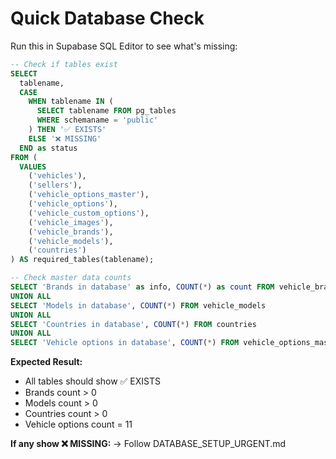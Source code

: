 # Quick Database Check

Run this in Supabase SQL Editor to see what's missing:

```sql
-- Check if tables exist
SELECT 
  tablename,
  CASE 
    WHEN tablename IN (
      SELECT tablename FROM pg_tables 
      WHERE schemaname = 'public'
    ) THEN '✅ EXISTS'
    ELSE '❌ MISSING'
  END as status
FROM (
  VALUES 
    ('vehicles'),
    ('sellers'),
    ('vehicle_options_master'),
    ('vehicle_options'),
    ('vehicle_custom_options'),
    ('vehicle_images'),
    ('vehicle_brands'),
    ('vehicle_models'),
    ('countries')
) AS required_tables(tablename);

-- Check master data counts
SELECT 'Brands in database' as info, COUNT(*) as count FROM vehicle_brands
UNION ALL
SELECT 'Models in database', COUNT(*) FROM vehicle_models
UNION ALL
SELECT 'Countries in database', COUNT(*) FROM countries
UNION ALL
SELECT 'Vehicle options in database', COUNT(*) FROM vehicle_options_master;
```

**Expected Result:**
- All tables should show ✅ EXISTS
- Brands count > 0
- Models count > 0
- Countries count > 0
- Vehicle options count = 11

**If any show ❌ MISSING:**
→ Follow DATABASE_SETUP_URGENT.md
